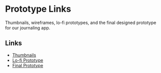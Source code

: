 # Prototype Links
Thumbnails, wireframes, lo-fi prototypes, and the final designed prototype for our journaling app.

## Links
- [Thumbnails](https://www.figma.com/community/file/1305909499818331276/mindful-design-thumbnailing-workshop-filled)
- [Lo-fi Prototype](https://www.figma.com/proto/2SFilBLMULeSQBRCuUaYpV/Wireframes?page-id=0%3A1&type=design&node-id=29-97&viewport=2302%2C388%2C0.87&t=tH5rLZeXVqlsVyea-1&scaling=scale-down&mode=design)
- [Final Prototype](https://www.figma.com/proto/xyQn0IdlrljXzQlENyISJp/Final-Prototype?page-id=0%3A1&type=design&node-id=1-582&viewport=3177%2C639%2C0.69&t=fqCoE7VojoNfFlWV-1&scaling=min-zoom&mode=design)